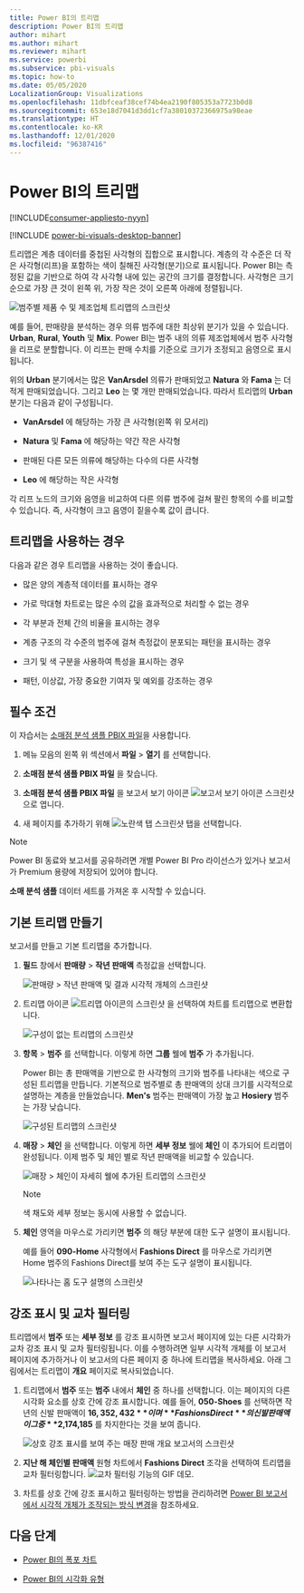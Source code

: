 ```yaml
---
title: Power BI의 트리맵
description: Power BI의 트리맵
author: mihart
ms.author: mihart
ms.reviewer: mihart
ms.service: powerbi
ms.subservice: pbi-visuals
ms.topic: how-to
ms.date: 05/05/2020
LocalizationGroup: Visualizations
ms.openlocfilehash: 11dbfceaf38cef74b4ea2190f805353a7723b0d8
ms.sourcegitcommit: 653e18d7041d3dd1cf7a38010372366975a98eae
ms.translationtype: HT
ms.contentlocale: ko-KR
ms.lasthandoff: 12/01/2020
ms.locfileid: "96387416"
---
```

# <a name="treemaps-in-power-bi"></a>Power BI의 트리맵

[!INCLUDE[consumer-appliesto-nyyn](../includes/consumer-appliesto-nyyn.md)]

[!INCLUDE [power-bi-visuals-desktop-banner](../includes/power-bi-visuals-desktop-banner.md)]

트리맵은 계층 데이터를 중첩된 사각형의 집합으로 표시합니다. 계층의 각 수준은 더 작은 사각형(리프)을 포함하는 색이 칠해진 사각형(분기)으로 표시됩니다. Power BI는 측정된 값을 기반으로 하여 각 사각형 내에 있는 공간의 크기를 결정합니다. 사각형은 크기순으로 가장 큰 것이 왼쪽 위, 가장 작은 것이 오른쪽 아래에 정렬됩니다.

![범주별 제품 수 및 제조업체 트리맵의 스크린샷](media/power-bi-visualization-treemaps/pbi-nancy-viz-treemap.png)

예를 들어, 판매량을 분석하는 경우 의류 범주에 대한 최상위 분기가 있을 수 있습니다. **Urban**, **Rural**, **Youth** 및 **Mix**. Power BI는 범주 내의 의류 제조업체에서 범주 사각형을 리프로 분할합니다. 이 리프는 판매 수치를 기준으로 크기가 조정되고 음영으로 표시됩니다.

위의 **Urban** 분기에서는 많은 **VanArsdel** 의류가 판매되었고 **Natura** 와 **Fama** 는 더 적게 판매되었습니다. 그리고 **Leo** 는 몇 개만 판매되었습니다. 따라서 트리맵의 **Urban** 분기는 다음과 같이 구성됩니다.

* **VanArsdel** 에 해당하는 가장 큰 사각형(왼쪽 위 모서리)

* **Natura** 및 **Fama** 에 해당하는 약간 작은 사각형

* 판매된 다른 모든 의류에 해당하는 다수의 다른 사각형

* **Leo** 에 해당하는 작은 사각형

각 리프 노드의 크기와 음영을 비교하여 다른 의류 범주에 걸쳐 팔린 항목의 수를 비교할 수 있습니다. 즉, 사각형이 크고 음영이 짙을수록 값이 큽니다.


## <a name="when-to-use-a-treemap"></a>트리맵을 사용하는 경우

다음과 같은 경우 트리맵을 사용하는 것이 좋습니다.

* 많은 양의 계층적 데이터를 표시하는 경우

* 가로 막대형 차트로는 많은 수의 값을 효과적으로 처리할 수 없는 경우

* 각 부분과 전체 간의 비율을 표시하는 경우

* 계층 구조의 각 수준의 범주에 걸쳐 측정값이 분포되는 패턴을 표시하는 경우

* 크기 및 색 구분을 사용하여 특성을 표시하는 경우

* 패턴, 이상값, 가장 중요한 기여자 및 예외를 강조하는 경우

## <a name="prerequisite"></a>필수 조건

이 자습서는 [소매점 분석 샘플 PBIX 파일](https://download.microsoft.com/download/9/6/D/96DDC2FF-2568-491D-AAFA-AFDD6F763AE3/Retail%20Analysis%20Sample%20PBIX.pbix)을 사용합니다.

1. 메뉴 모음의 왼쪽 위 섹션에서 **파일** > **열기** 를 선택합니다.
   
2. **소매점 분석 샘플 PBIX 파일** 을 찾습니다.

1. **소매점 분석 샘플 PBIX 파일** 을 보고서 보기 아이콘 ![보고서 보기 아이콘 스크린샷](media/power-bi-visualization-kpi/power-bi-report-view.png)으로 엽니다.

1. 새 페이지를 추가하기 위해 ![노란색 탭 스크린샷](media/power-bi-visualization-kpi/power-bi-yellow-tab.png) 탭을 선택합니다.

> [!NOTE]
> Power BI 동료와 보고서를 공유하려면 개별 Power BI Pro 라이선스가 있거나 보고서가 Premium 용량에 저장되어 있어야 합니다.    



**소매 분석 샘플** 데이터 세트를 가져온 후 시작할 수 있습니다.

## <a name="create-a-basic-treemap"></a>기본 트리맵 만들기

보고서를 만들고 기본 트리맵을 추가합니다.


1. **필드** 창에서 **판매량** > **작년 판매액** 측정값을 선택합니다.

   ![판매량 > 작년 판매액 및 결과 시각적 개체의 스크린샷](media/power-bi-visualization-treemaps/treemapfirstvalue-new.png)

1. 트리맵 아이콘 ![트리맵 아이콘의 스크린샷](media/power-bi-visualization-treemaps/power-bi-treemap-icon.png) 을 선택하여 차트를 트리맵으로 변환합니다.

   ![구성이 없는 트리맵의 스크린샷](media/power-bi-visualization-treemaps/treemapconvertto-new.png)

1. **항목** > **범주** 를 선택합니다. 이렇게 하면 **그룹** 웰에 **범주** 가 추가됩니다.

    Power BI는 총 판매액을 기반으로 한 사각형의 크기와 범주를 나타내는 색으로 구성된 트리맵을 만듭니다. 기본적으로 범주별로 총 판매액의 상대 크기를 시각적으로 설명하는 계층을 만들었습니다. **Men's** 범주는 판매액이 가장 높고 **Hosiery** 범주는 가장 낮습니다.

    ![구성된 트리맵의 스크린샷](media/power-bi-visualization-treemaps/power-bi-complete.png)

1. **매장** > **체인** 을 선택합니다. 이렇게 하면 **세부 정보** 웰에 **체인** 이 추가되어 트리맵이 완성됩니다. 이제 범주 및 체인 별로 작년 판매액을 비교할 수 있습니다.

   ![매장 > 체인이 자세히 웰에 추가된 트리맵의 스크린샷](media/power-bi-visualization-treemaps/power-bi-details.png)

   > [!NOTE]
   > 색 채도와 세부 정보는 동시에 사용할 수 없습니다.

1. **체인** 영역을 마우스로 가리키면 **범주** 의 해당 부분에 대한 도구 설명이 표시됩니다.

    예를 들어 **090-Home** 사각형에서 **Fashions Direct** 를 마우스로 가리키면 Home 범주의 Fashions Direct를 보여 주는 도구 설명이 표시됩니다.

   ![나타나는 홈 도구 설명의 스크린샷](media/power-bi-visualization-treemaps/treemaphoverdetail-new.png)


## <a name="highlighting-and-cross-filtering"></a>강조 표시 및 교차 필터링

트리맵에서 **범주** 또는 **세부 정보** 를 강조 표시하면 보고서 페이지에 있는 다른 시각화가 교차 강조 표시 및 교차 필터링됩니다. 이를 수행하려면 일부 시각적 개체를 이 보고서 페이지에 추가하거나 이 보고서의 다른 페이지 중 하나에 트리맵을 복사하세요. 아래 그림에서는 트리맵이 **개요** 페이지로 복사되었습니다. 

1. 트리맵에서 **범주** 또는 **범주** 내에서 **체인** 중 하나를 선택합니다. 이는 페이지의 다른 시각화 요소를 상호 간에 강조 표시합니다. 예를 들어, **050-Shoes** 를 선택하면 작년의 신발 판매액이 **$16,352,432** 이며 **Fashions Direct** 의 신발 판매액이 그중 **$2,174,185** 를 차지한다는 것을 보여 줍니다.

   ![상호 강조 표시를 보여 주는 매장 판매 개요 보고서의 스크린샷](media/power-bi-visualization-treemaps/treemaphiliting.png)

1. **지난 해 체인별 판매액** 원형 차트에서 **Fashions Direct** 조각을 선택하여 트리맵을 교차 필터링합니다.
   ![교차 필터링 기능의 GIF 데모.](media/power-bi-visualization-treemaps/treemapnoowl.gif)

1. 차트를 상호 간에 강조 표시하고 필터링하는 방법을 관리하려면 [Power BI 보고서에서 시각적 개체가 조작되는 방식 변경](../create-reports/service-reports-visual-interactions.md)을 참조하세요.

## <a name="next-steps"></a>다음 단계

* [Power BI의 폭포 차트](power-bi-visualization-waterfall-charts.md)

* [Power BI의 시각화 유형](power-bi-visualization-types-for-reports-and-q-and-a.md)

